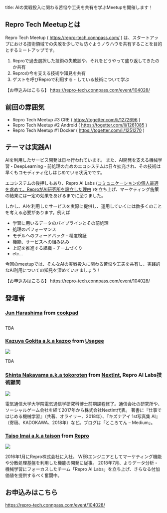 title: AIの実戦投入に関わる苦悩や工夫を共有を学ぶMeetupを開催します！

## Repro Tech Meetupとは

Repro Tech Meetup ( https://repro-tech.connpass.com/ ) は、スタートアップにおける技術領域での失敗を少しでも防ぐようノウハウを共有することを目的とするミートアップです。

1. Reproで過去選択した技術の失敗談や、それをどうやって盛り返してきたのか共有
1. Reproの今を支える技術や知見を共有
1. ゲストを呼びReproで利用する・している技術について学ぶ

【お申込みはこちら】
https://repro-tech.connpass.com/event/104028/

## 前回の雰囲気

- Repro Tech Meetup #3 CRE ( https://togetter.com/li/1272696 )
- Repro Tech Meetup #2 Android ( https://togetter.com/li/1261085 )
- Repro Tech Meetup #1 Docker ( https://togetter.com/li/1251270 )

## テーマは実践AI

AIを利用したサービス開発は日々行われています。
また、AI開発を支える機械学習・DeepLearning・前処理のためのエコシステムは日々拡充され、その技術は早くもコモディティ化しはじめている状況でです。

エコシステムの後押しもあり、Repro AI Labs ([コミュニケーションの個人最適を求めて。ReproがAI研究所を設立した理由](https://ledge.ai/repro-ai-labs-interview/) )を立ち上げ、マーケティング施策の結果には一定の効果をあげるまでに至りました。

しかし、AIを利用したサービスを実際に提供し、運用していくには数多くのことを考える必要があります。例えば

- 学習に用いるデータのパイプラインとその前処理
- 処理のパフォーマンス
- モデルへのフィードバック・精度検証
- 機能、サービスへの組み込み
- 上記を推進する組織・チームづくり
- etc...

今回のmeetupでは、そんなAIの実戦投入に関わる苦悩や工夫を共有し、実践的なAI利用についての知見を深めていきましょう！

【お申込みはこちら】
https://repro-tech.connpass.com/event/104028/

## 登壇者

### [Jun Harashima](http://jun-harashima.net/) from [cookpad](https://info.cookpad.com/)

![]()

TBA

### [Kazuya Gokita a.k.a kazoo](https://twitter.com/kazoo04) from [Usagee](https://usagee.co.jp/)

![](https://pbs.twimg.com/profile_images/900994885745991682/bDt-vKBW_200x200.jpg)

TBA

### [Shinta Nakayama a.k.a tokoroten](https://twitter.com/tokoroten) from [NextInt](), Repro AI Labs技術顧問

![](https://pbs.twimg.com/profile_images/503531956676476928/mjRjMe3q_200x200.png)

電気通信大学大学院電気通信学研究科博士前期課程修了。通信会社の研究所や、ソーシャルゲーム会社を経て2017年から株式会社NextInt代表。
著書に『仕事ではじめる機械学習』（共著、オライリー、2018年）、『キズナアイ 1st写真集 AI』（寄稿、KADOKAWA、2018年）など。ブログは「ところてん – Medium」。

### [Taiso Imai a.k.a taison](https://twitter.com/taison124) from [Repro](https://repro.io)

![](https://pbs.twimg.com/profile_images/717179074884403200/244N6MYy_200x200.jpg)

2016年1月にRepro株式会社に入社。
WEBエンジニアとしてマーケティング機能や分散処理基盤を利用した機能の開発に従事。
2018年7月、よりデータ分析・機械学習にフォーカスしたチーム「Repro AI Labs」を立ち上げ、さらなる付加価値を提供するべく奮闘中。

## お申込みはこちら

https://repro-tech.connpass.com/event/104028/
